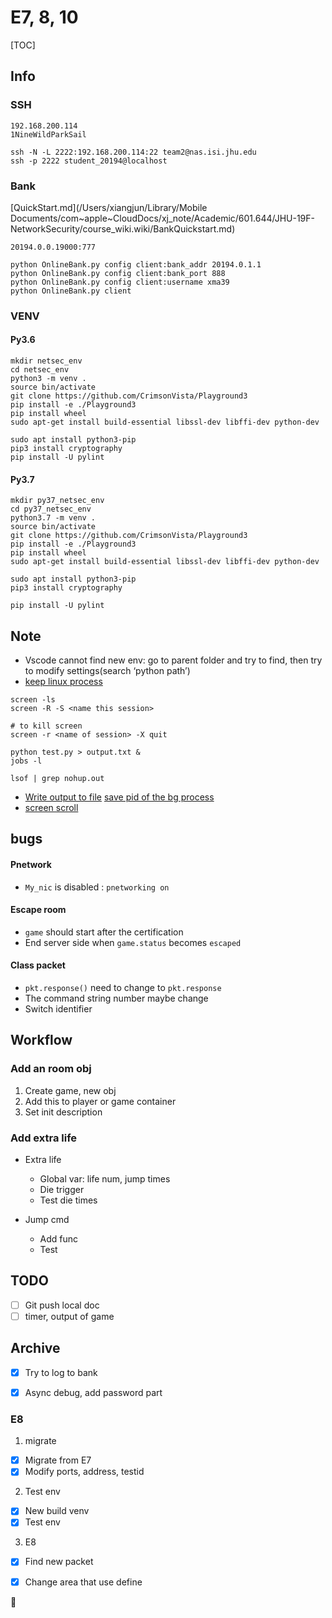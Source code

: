 # E7, 8, 10

[TOC]

## Info

### SSH

```shell
192.168.200.114
1NineWildParkSail
```

```shell
ssh -N -L 2222:192.168.200.114:22 team2@nas.isi.jhu.edu
ssh -p 2222 student_20194@localhost
```

### Bank

[QuickStart.md](/Users/xiangjun/Library/Mobile Documents/com~apple~CloudDocs/xj_note/Academic/601.644/JHU-19F-NetworkSecurity/course_wiki.wiki/BankQuickstart.md)

```shell
20194.0.0.19000:777
```

```shell
python OnlineBank.py config client:bank_addr 20194.0.1.1
python OnlineBank.py config client:bank_port 888
python OnlineBank.py config client:username xma39
python OnlineBank.py client

```

### VENV

#### Py3.6

```shell
mkdir netsec_env
cd netsec_env
python3 -m venv .
source bin/activate
git clone https://github.com/CrimsonVista/Playground3
pip install -e ./Playground3
pip install wheel
sudo apt-get install build-essential libssl-dev libffi-dev python-dev

sudo apt install python3-pip
pip3 install cryptography
pip install -U pylint
```

#### Py3.7

```shell
mkdir py37_netsec_env
cd py37_netsec_env
python3.7 -m venv .
source bin/activate
git clone https://github.com/CrimsonVista/Playground3
pip install -e ./Playground3
pip install wheel
sudo apt-get install build-essential libssl-dev libffi-dev python-dev

sudo apt install python3-pip
pip3 install cryptography

pip install -U pylint

```

## Note

- Vscode cannot find new env: go to parent folder and try to find, then try to modify settings(search ‘python path’)
- [keep linux process](http://www.ruanyifeng.com/blog/2016/02/linux-daemon.html)

```shell
screen -ls
screen -R -S <name this session>

# to kill screen
screen -r <name of session> -X quit

python test.py > output.txt &
jobs -l

lsof | grep nohup.out
```

- [Write output to file](https://askubuntu.com/questions/420981/how-do-i-save-terminal-output-to-a-file) [save pid of the bg process](https://stackoverflow.com/questions/17385794/how-to-get-the-process-id-to-kill-a-nohup-process%5D)
- [screen scroll](https://unix.stackexchange.com/questions/40242/scroll-inside-screen-or-pause-output)

## bugs

#### Pnetwork

- `My_nic` is disabled : `pnetworking on`

#### Escape room

- `game` should start after the certification
- End server side when `game.status` becomes `escaped`

#### Class packet

- `pkt.response()` need to change to `pkt.response`
- The command string number maybe change
- Switch identifier

## Workflow

### Add an room obj

1. Create game, new obj
2. Add this to player or game container
3. Set init description

### Add extra life

- Extra life

  - Global var: life num, jump times
  - Die trigger
  - Test die times

- Jump cmd

  - Add func
  - Test

## TODO

- [ ] Git push local doc
- [ ] timer, output of game

## Archive

- [x] Try to log to bank

- [x] Async debug, add password part

### E8

1. migrate

- [x] Migrate from E7
- [x] Modify ports, address, testid

2. Test env

- [x] New build venv
- [x] Test env

3. E8

- [x] Find new packet

- [x] Change area that use define


